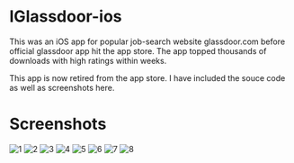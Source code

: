 IGlassdoor-ios
==============
This was an iOS app for popular job-search website glassdoor.com before official glassdoor app hit the app store. The app topped thousands of downloads with high ratings within weeks. 

This app is now retired from the app store. I have included the souce code as well as screenshots here.

Screenshots
===========
![1](screenshots/1.png "1")
![2](screenshots/2.png "2")
![3](screenshots/3.png "3")
![4](screenshots/4.png "4")
![5](screenshots/5.png "5")
![6](screenshots/6.png "6")
![7](screenshots/7.png "7")
![8](screenshots/8.png "8")
